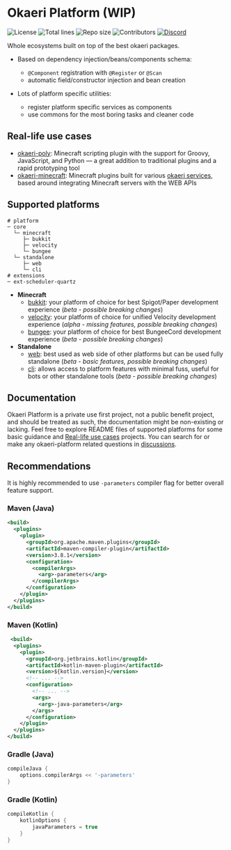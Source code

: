 # Okaeri Platform (WIP)

![License](https://img.shields.io/github/license/OkaeriPoland/okaeri-platform)
![Total lines](https://img.shields.io/tokei/lines/github/OkaeriPoland/okaeri-platform)
![Repo size](https://img.shields.io/github/repo-size/OkaeriPoland/okaeri-platform)
![Contributors](https://img.shields.io/github/contributors/OkaeriPoland/okaeri-platform)
[![Discord](https://img.shields.io/discord/589089838200913930)](https://discord.gg/hASN5eX)

Whole ecosystems built on top of the best okaeri packages.

- Based on dependency injection/beans/components schema:
  - `@Component` registration with `@Register` or `@Scan`
  - automatic field/constructor injection and bean creation

- Lots of platform specific utilities:
  - register platform specific services as components
  - use commons for the most boring tasks and cleaner code

## Real-life use cases
- [okaeri-poly](https://github.com/OkaeriPoland/okaeri-poly): Minecraft scripting plugin with the support for Groovy, JavaScript, and Python — a great addition to traditional plugins and a rapid prototyping tool
- [okaeri-minecraft](https://github.com/OkaeriPoland/okaeri-minecraft): Minecraft plugins built for various [okaeri services](https://www.okaeri.eu), based around integrating Minecraft servers with the WEB APIs

## Supported platforms
```shell
# platform
─ core
  └─ minecraft
     ├─ bukkit
     ├─ velocity
     └─ bungee
  └─ standalone
     ├─ web
     └─ cli
# extensions
─ ext-scheduler-quartz
```
- **Minecraft**
  - [bukkit](https://github.com/OkaeriPoland/okaeri-platform/tree/master/bukkit): your platform of choice for best Spigot/Paper development experience (*beta - possible breaking changes*)
  - [velocity](https://github.com/OkaeriPoland/okaeri-platform/tree/master/velocity): your platform of choice for unified Velocity development experience (*alpha - missing features, possible breaking changes*)
  - [bungee](https://github.com/OkaeriPoland/okaeri-platform/tree/master/bungee): your platform of choice for best BungeeCord development experience (*beta - possible breaking changes*)
- **Standalone**
  - [web](https://github.com/OkaeriPoland/okaeri-platform/tree/master/web): best used as web side of other platforms but can be used fully standalone (*beta - basic features, possible breaking changes*)
  - [cli](https://github.com/OkaeriPoland/okaeri-platform/tree/master/cli): allows access to platform features with minimal fuss, useful for bots or other standalone tools (*beta - possible breaking changes*)

## Documentation
Okaeri Platform is a private use first project, not a public benefit project, and should be treated as such, the documentation might be non-existing or lacking.
Feel free to explore README files of supported platforms for some basic guidance and [Real-life use cases](https://github.com/OkaeriPoland/okaeri-platform?tab=readme-ov-file#real-life-use-cases) projects.
You can search for or make any okaeri-platform related questions in [discussions](https://github.com/OkaeriPoland/okaeri-platform/discussions).

## Recommendations
It is highly recommended to use `-parameters` compiler flag for better overall feature support.

### Maven (Java)
```xml
<build>
  <plugins>
    <plugin>
      <groupId>org.apache.maven.plugins</groupId>
      <artifactId>maven-compiler-plugin</artifactId>
      <version>3.8.1</version>
      <configuration>
        <compilerArgs>
          <arg>-parameters</arg>
        </compilerArgs>
      </configuration>
    </plugin>
  </plugins>
</build>
```
### Maven (Kotlin)
```xml
 <build>
  <plugins>
    <plugin>
      <groupId>org.jetbrains.kotlin</groupId>
      <artifactId>kotlin-maven-plugin</artifactId>
      <version>${kotlin.version}</version>
      <!-- ... -->
      <configuration>
        <!-- ... -->
        <args>
          <arg>-java-parameters</arg>
        </args>
      </configuration>
    </plugin>
  </plugins>
</build>
```

### Gradle (Java)
```groovy
compileJava {
    options.compilerArgs << '-parameters' 
}
```
### Gradle (Kotlin)
```groovy
compileKotlin {
    kotlinOptions {
        javaParameters = true
    }
}
```
